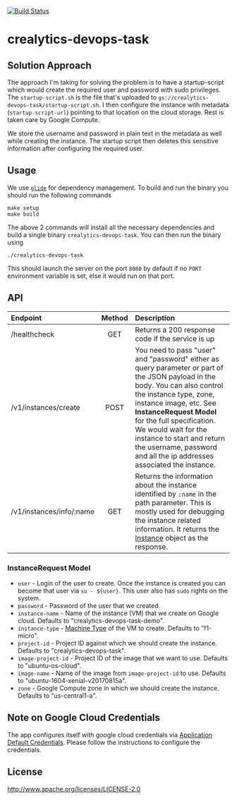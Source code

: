 [![Build Status](https://travis-ci.org/ashwanthkumar/crealytics-devops-task.svg?branch=master)](https://travis-ci.org/ashwanthkumar/crealytics-devops-task)
# crealytics-devops-task

## Solution Approach
The approach I'm taking for solving the problem is to have a startup-script which would create the required user and password with sudo privileges. The `startup-script.sh` is the file that's uploaded to `gs://crealytics-devops-task/startup-script.sh`. I then configure the instance with metadata (`startup-script-url`) pointing to that location on the cloud storage. Rest is taken care by Google Compute.

We store the username and password in plain text in the metadata as well while creating the instance. The startup script then deletes this sensitive information after configuring the required user.

## Usage
We use [`glide`](https://glide.sh/) for dependency management. To build and run the binary you should run the following commands

```
make setup
make build
```

The above 2 commands will install all the necessary dependencies and build a single binary `crealytics-devops-task`. You can then run the binary using

```
./crealytics-devops-task
```

This should launch the server on the port `8080` by default if no `PORT` environment variable is set, else it would run on that port.

## API
| Endpoint | Method | Description |
| :--- | :---: | :--- |
| /healthcheck | GET | Returns a 200 response code if the service is up |
| /v1/instances/create | POST | You need to pass "user" and "password" either as query parameter or part of the JSON payload in the body. You can also control the instance type, zone, instance image, etc. See **InstanceRequest Model** for the full specification. We would wait for the instance to start and return the username, password and all the ip addresses associated the instance. |
| /v1/instances/info/:name | GET | Returns the information about the instance identified by `:name` in the path parameter. This is mostly used for debugging the instance related information. It returns the [Instance](https://godoc.org/google.golang.org/api/compute/v1#Instance) object as the response. |

### InstanceRequest Model

- `user` - Login of the user to create. Once the instance is created you can become that user via `su - ${user}`. This user also has `sudo` rights on the system.
- `password` - Password of the user that we created.
- `instance-name` - Name of the instance (VM) that we create on Google cloud. Defaults to "crealytics-devops-task-demo".
- `instance-type` - [Machine Type](https://cloud.google.com/compute/docs/machine-types) of the VM to create. Defaults to "f1-micro".
- `project-id` - Project ID against which we should create the instance. Defaults to "crealytics-devops-task".
- `image-project-id` - Project ID of the image that we want to use. Defaults to "ubuntu-os-cloud".
- `image-name` - Name of the image from `image-project-id` to use. Defaults to "ubuntu-1604-xenial-v20170815a".
- `zone` - Google Compute zone in which we should create the instance. Defaults to "us-central1-a".

## Note on Google Cloud Credentials
The app configures itself with google cloud credentials via [Application Default Credentials](https://developers.google.com/identity/protocols/application-default-credentials). Please follow the instructions to configure the credentials.

## License
http://www.apache.org/licenses/LICENSE-2.0
